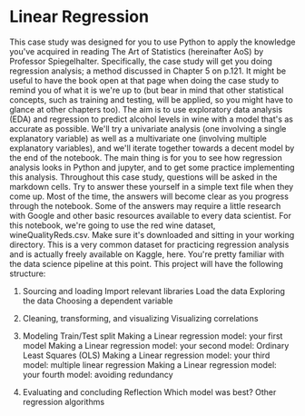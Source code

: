 # Linear Regression
This case study was designed for you to use Python to apply the knowledge you've acquired in reading The Art of Statistics (hereinafter AoS) by Professor Spiegelhalter. Specifically, the case study will get you doing regression analysis; a method discussed in Chapter 5 on p.121. It might be useful to have the book open at that page when doing the case study to remind you of what it is we're up to (but bear in mind that other statistical concepts, such as training and testing, will be applied, so you might have to glance at other chapters too).
The aim is to use exploratory data analysis (EDA) and regression to predict alcohol levels in wine with a model that's as accurate as possible.
We'll try a univariate analysis (one involving a single explanatory variable) as well as a multivariate one (involving multiple explanatory variables), and we'll iterate together towards a decent model by the end of the notebook. The main thing is for you to see how regression analysis looks in Python and jupyter, and to get some practice implementing this analysis.
Throughout this case study, questions will be asked in the markdown cells. Try to answer these yourself in a simple text file when they come up. Most of the time, the answers will become clear as you progress through the notebook. Some of the answers may require a little research with Google and other basic resources available to every data scientist.
For this notebook, we're going to use the red wine dataset, wineQualityReds.csv. Make sure it's downloaded and sitting in your working directory. This is a very common dataset for practicing regression analysis and is actually freely available on Kaggle, here.
You're pretty familiar with the data science pipeline at this point. This project will have the following structure: 

1. Sourcing and loading
  Import relevant libraries
  Load the data
  Exploring the data
  Choosing a dependent variable

2. Cleaning, transforming, and visualizing
  Visualizing correlations

3. Modeling
  Train/Test split
  Making a Linear regression model: your first model
  Making a Linear regression model: your second model: Ordinary Least Squares (OLS)
  Making a Linear regression model: your third model: multiple linear regression
  Making a Linear regression model: your fourth model: avoiding redundancy

4. Evaluating and concluding
  Reflection
Which model was best?
  Other regression algorithms
